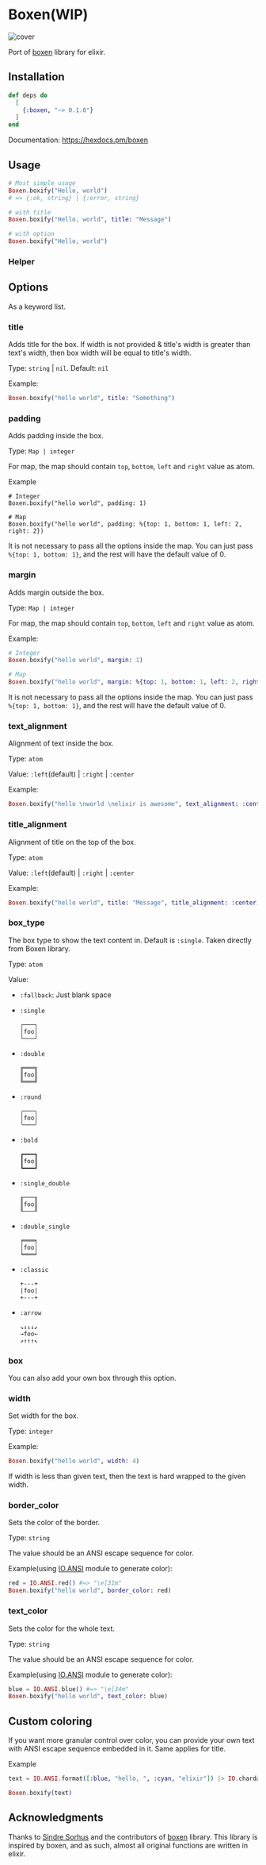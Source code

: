 # Boxen(WIP)

![cover](https://user-images.githubusercontent.com/54525741/201495303-2da20713-00a3-438f-bd2b-1a1126f2893d.png)

Port of [boxen](https://github.com/sindresorhus/boxen) library for elixir.

## Installation

```elixir
def deps do
  [
    {:boxen, "~> 0.1.0"}
  ]
end
```

Documentation: https://hexdocs.pm/boxen

## Usage

```elixir
# Most simple usage
Boxen.boxify("Hello, world")
# => {:ok, string} | {:error, string}

# with title
Boxen.boxify("Hello, world", title: "Message")

# with option
Boxen.boxify("Hello, world")
```

### Helper

## Options

As a keyword list.

### title

Adds title for the box. If width is not provided & title's width is greater than text's width, then box width will be equal to title's width.

Type: `string` | `nil`. Default: `nil`

Example:

```elixir
Boxen.boxify("hello world", title: "Something")
```

### padding

Adds padding inside the box.

Type: `Map | integer`

For map, the map should contain `top`, `bottom`, `left` and `right` value as atom.

Example

```elixir:
# Integer
Boxen.boxify("hello world", padding: 1)

# Map
Boxen.boxify("hello world", padding: %{top: 1, bottom: 1, left: 2, right: 2})
```

It is not necessary to pass all the options inside the map. You can just pass `%{top: 1, bottom: 1}`, and the rest will have the default value of 0.

### margin

Adds margin outside the box.

Type: `Map | integer`

For map, the map should contain `top`, `bottom`, `left` and `right` value as atom.

Example:

```elixir
# Integer
Boxen.boxify("hello world", margin: 1)

# Map
Boxen.boxify("hello world", margin: %{top: 1, bottom: 1, left: 2, right: 2})
```

It is not necessary to pass all the options inside the map. You can just pass `%{top: 1, bottom: 1}`, and the rest will have the default value of 0.

### text_alignment

Alignment of text inside the box.

Type: `atom`

Value: `:left`(default) | `:right` | `:center`

Example:

```elixir
Boxen.boxify("hello \nworld \nelixir is awesome", text_alignment: :center)
```

### title_alignment

Alignment of title on the top of the box.

Type: `atom`

Value: `:left`(default) | `:right` | `:center`

Example:

```elixir
Boxen.boxify("hello world", title: "Message", title_alignment: :center)
```

### box_type

The box type to show the text content in. Default is `:single`. Taken directly from Boxen library.

Type: `atom`

Value:

- `:fallback`: Just blank space
- `:single`

  ```
  ┌───┐
  │foo│
  └───┘
  ```

- `:double`

  ```
  ╔═══╗
  ║foo║
  ╚═══╝
  ```

- `:round`

  ```
  ╭───╮
  │foo│
  ╰───╯
  ```

- `:bold`

  ```
  ┏━━━┓
  ┃foo┃
  ┗━━━┛
  ```

- `:single_double`

  ```
  ╓───╖
  ║foo║
  ╙───╜
  ```

- `:double_single`

  ```
  ╒═══╕
  │foo│
  ╘═══╛
  ```

- `:classic`

  ```
  +---+
  |foo|
  +---+
  ```

- `:arrow`

  ```
  ↘↓↓↓↙
  →foo←
  ↗↑↑↑↖
  ```

### box

You can also add your own box through this option.

### width

Set width for the box.

Type: `integer`

Example:

```elixir
Boxen.boxify("hello world", width: 4)
```

If width is less than given text, then the text is hard wrapped to the given width.

### border_color

Sets the color of the border.

Type: `string`

The value should be an ANSI escape sequence for color.

Example(using [IO.ANSI](https://hexdocs.pm/elixir/IO.ANSI.html) module to generate color):

```elixir
red = IO.ANSI.red() #=> "\e[31m"
Boxen.boxify("hello world", border_color: red)
```

### text_color

Sets the color for the whole text.

Type: `string`

The value should be an ANSI escape sequence for color.

Example(using [IO.ANSI](https://hexdocs.pm/elixir/IO.ANSI.html) module to generate color):

```elixir
blue = IO.ANSI.blue() #=> "\e[34m"
Boxen.boxify("hello world", text_color: blue)
```

## Custom coloring

If you want more granular control over color, you can provide your own text with ANSI escape sequence embedded in it. Same applies for title.

Example

```elixir
text = IO.ANSI.format([:blue, "hello, ", :cyan, "elixir"]) |> IO.chardata_to_string #=> \e[34mhello, \e[36melixir\e[0m"

Boxen.boxify(text)
```

## Acknowledgments

Thanks to [Sindre Sorhus](https://github.com/sindresorhus) and the contributors of [boxen](https://github.com/sindresorhus/boxen) library. This library is inspired by boxen, and as such, almost all original functions are written in elixir.
